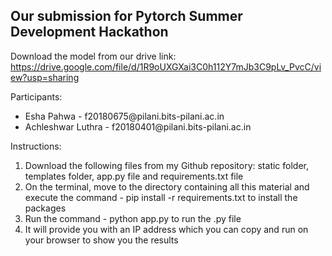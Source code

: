 <h2> Our submission for Pytorch Summer Development Hackathon </h2>

Download the model from our drive link: https://drive.google.com/file/d/1R9oUXGXai3C0h112Y7mJb3C9pLv_PvcC/view?usp=sharing

Participants:
<ul>
  <li>Esha Pahwa - f20180675@pilani.bits-pilani.ac.in </li>
  <li>Achleshwar Luthra - f20180401@pilani.bits-pilani.ac.in</li>
</ul>

Instructions:
<ol>
  <li>Download the following files from my Github repository: static folder, templates folder, app.py file and requirements.txt file</li>
  <liDownload the model which has all parameter values using the Google drive link  in the README.md file and store it in the folder called 'models'</li>
  <li>On the terminal, move to the directory containing all this material and execute the command - pip install -r requirements.txt to install the packages </li>
  <li>Run the command - python app.py to run the .py file </li>
  <li>It will provide you with an IP address which you can copy and run on your browser to show you the results </li>
</ol>

